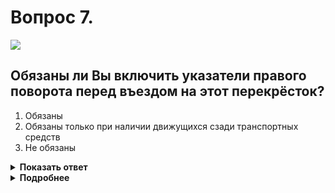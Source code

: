 # Вопрос 7.

![](https://s.drom.ru/i24227/pdd/tickets/2016/1542608977.jpg)

## Обязаны ли Вы включить указатели правого поворота перед въездом на этот перекрёсток?

1. Обязаны
2. Обязаны только при наличии движущихся сзади транспортных средств
3. Не обязаны

<details>
<summary><b>Показать ответ</b></summary>
Правильный ответ: 1
</details>
<details>
<summary><b>Подробнее</b></summary>
При въезде на перекрёсток с круговым движением Вы совершаете поворот направо. Об этом Вы должны информировать других участников движения, для чего включаете правые указатели поворота.
(Пункт 8.1 ПДД)
</details>